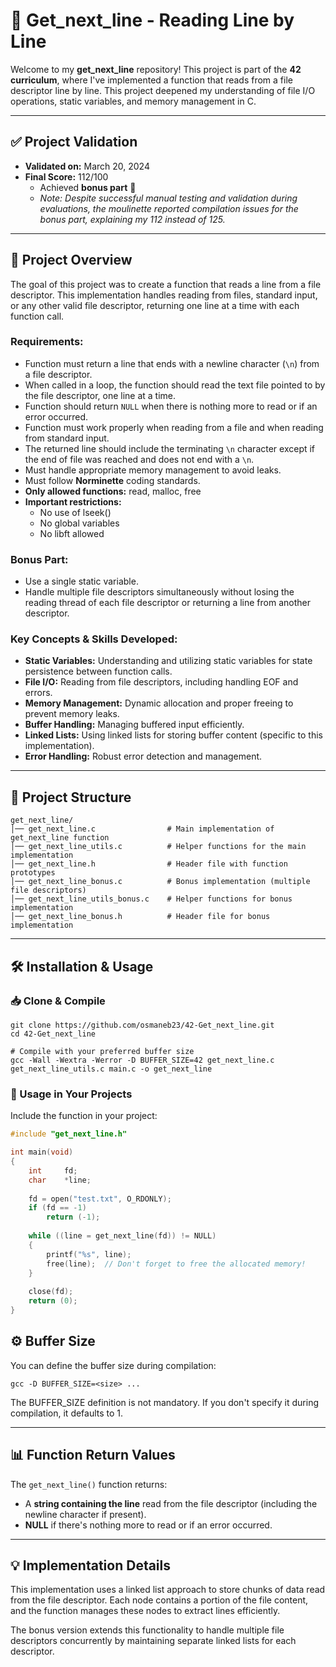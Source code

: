 # 📖 Get_next_line - Reading Line by Line

Welcome to my **get_next_line** repository! This project is part of the **42 curriculum**, where I've implemented a function that reads from a file descriptor line by line. This project deepened my understanding of file I/O operations, static variables, and memory management in C.

---

## **✅ Project Validation**
- **Validated on:** March 20, 2024
- **Final Score:** 112/100
  - Achieved **bonus part** 🎉 
  - *Note: Despite successful manual testing and validation during evaluations, the moulinette reported compilation issues for the bonus part, explaining my 112 instead of 125.*

---

## **📜 Project Overview**
The goal of this project was to create a function that reads a line from a file descriptor. This implementation handles reading from files, standard input, or any other valid file descriptor, returning one line at a time with each function call.

### **Requirements:**
- Function must return a line that ends with a newline character (`\n`) from a file descriptor.
- When called in a loop, the function should read the text file pointed to by the file descriptor, one line at a time.
- Function should return `NULL` when there is nothing more to read or if an error occurred.
- Function must work properly when reading from a file and when reading from standard input.
- The returned line should include the terminating `\n` character except if the end of file was reached and does not end with a `\n`.
- Must handle appropriate memory management to avoid leaks.
- Must follow **Norminette** coding standards.
- **Only allowed functions:** read, malloc, free
- **Important restrictions:**
  - No use of lseek()
  - No global variables
  - No libft allowed

### **Bonus Part:**
- Use a single static variable.
- Handle multiple file descriptors simultaneously without losing the reading thread of each file descriptor or returning a line from another descriptor.

### **Key Concepts & Skills Developed:**
- **Static Variables:** Understanding and utilizing static variables for state persistence between function calls.
- **File I/O:** Reading from file descriptors, including handling EOF and errors.
- **Memory Management:** Dynamic allocation and proper freeing to prevent memory leaks.
- **Buffer Handling:** Managing buffered input efficiently.
- **Linked Lists:** Using linked lists for storing buffer content (specific to this implementation).
- **Error Handling:** Robust error detection and management.

---

## **📂 Project Structure**
```
get_next_line/
│── get_next_line.c                # Main implementation of get_next_line function
│── get_next_line_utils.c          # Helper functions for the main implementation
│── get_next_line.h                # Header file with function prototypes
│── get_next_line_bonus.c          # Bonus implementation (multiple file descriptors)
│── get_next_line_utils_bonus.c    # Helper functions for bonus implementation
│── get_next_line_bonus.h          # Header file for bonus implementation
```

---

## **🛠️ Installation & Usage**

### **📥 Clone & Compile**
```
git clone https://github.com/osmaneb23/42-Get_next_line.git
cd 42-Get_next_line

# Compile with your preferred buffer size
gcc -Wall -Wextra -Werror -D BUFFER_SIZE=42 get_next_line.c get_next_line_utils.c main.c -o get_next_line
```

### **📌 Usage in Your Projects**
Include the function in your project:

```c
#include "get_next_line.h"

int main(void)
{
    int     fd;
    char    *line;
    
    fd = open("test.txt", O_RDONLY);
    if (fd == -1)
        return (-1);
    
    while ((line = get_next_line(fd)) != NULL)
    {
        printf("%s", line);
        free(line);  // Don't forget to free the allocated memory!
    }
    
    close(fd);
    return (0);
}
```

## **⚙️ Buffer Size**
You can define the buffer size during compilation:

```
gcc -D BUFFER_SIZE=<size> ...
```

The BUFFER_SIZE definition is not mandatory. If you don't specify it during compilation, it defaults to 1.

---

## **📊 Function Return Values**
The `get_next_line()` function returns:
- A **string containing the line** read from the file descriptor (including the newline character if present).
- **NULL** if there's nothing more to read or if an error occurred.

---

## **💡 Implementation Details**
This implementation uses a linked list approach to store chunks of data read from the file descriptor. Each node contains a portion of the file content, and the function manages these nodes to extract lines efficiently.

The bonus version extends this functionality to handle multiple file descriptors concurrently by maintaining separate linked lists for each descriptor.
